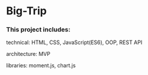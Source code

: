 # Big-Trip
### This project includes:

technical: HTML, CSS, JavaScript(ES6), OOP, REST API

architecture: MVP

libraries: moment.js, chart.js
